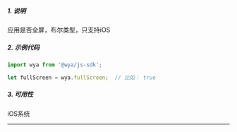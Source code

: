 ##### 1. 说明

应用是否全屏，布尔类型，只支持iOS

##### 2. 示例代码

```javascript
import wya from '@wya/js-sdk';

let fullScreen = wya.fullScreen;  // 比如： true
```
##### 3. 可用性
iOS系统

---------